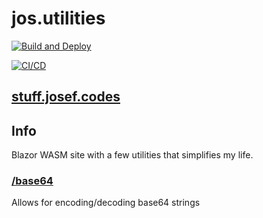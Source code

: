 # jos.utilities

[![Build and Deploy](https://github.com/joseftw/jos.utilities/actions/workflows/main.yml/badge.svg)](https://github.com/joseftw/jos.utilities/actions/workflows/main.yml)

[![CI/CD](https://github.com/joseftw/jos.utilities/actions/workflows/azure-static-web-apps-red-pebble-082cc7f03.yml/badge.svg?branch=release)](https://github.com/joseftw/jos.utilities/actions/workflows/azure-static-web-apps-red-pebble-082cc7f03.yml)

## [stuff.josef.codes](https://stuff.josef.codes)

## Info
Blazor WASM site with a few utilities that simplifies my life.

### [/base64](https://stuff.josef.codes/base64)
Allows for encoding/decoding base64 strings
